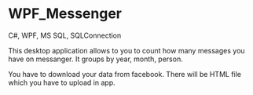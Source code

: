 # WPF_Messenger
C#, WPF,  MS SQL, SQLConnection

 This desktop application allows to you to count how many messages you have on messanger. It groups by year, month, person. 
 
 You have to download your data from facebook. There will be HTML file which you have to upload in app.
